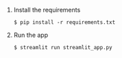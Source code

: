 
1. Install the requirements

   ```
   $ pip install -r requirements.txt
   ```

2. Run the app

   ```
   $ streamlit run streamlit_app.py
   ```
